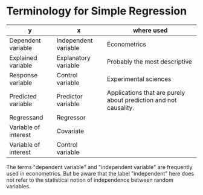 # Terminology for Simple Regression
| y                    | x                    | where used   |
| -------------------- | -------------------- | ------------ |
| Dependent variable   | Independent variable | Econometrics |
| Explained variable   | Explanatory variable | Probably the most descriptive |
| Response variable    | Control variable     | Experimental sciences |
| Predicted variable   | Predictor variable   | Applications that are purely about prediction and not causality. |
| Regressand           | Regressor            | |
| Variable of interest | Covariate            | |
| Variable of interest | Control variable     | |

The terms "dependent variable" and "independent variable" are frequently used in econometrics.  But be aware that the label "independent" here does not refer to the statistical notion of independence between random variables.

